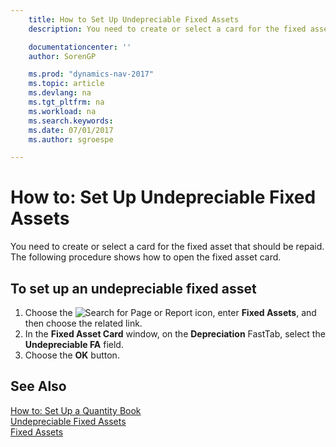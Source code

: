 ```yaml
---
    title: How to Set Up Undepreciable Fixed Assets
    description: You need to create or select a card for the fixed asset that should be repaid. The following procedure shows how to open the fixed asset card.

    documentationcenter: ''
    author: SorenGP

    ms.prod: "dynamics-nav-2017"
    ms.topic: article
    ms.devlang: na
    ms.tgt_pltfrm: na
    ms.workload: na
    ms.search.keywords:
    ms.date: 07/01/2017
    ms.author: sgroespe

---
```

# How to: Set Up Undepreciable Fixed Assets
You need to create or select a card for the fixed asset that should be repaid. The following procedure shows how to open the fixed asset card.  

## To set up an undepreciable fixed asset  

1.  Choose the ![Search for Page or Report](../../media/ui-search/search_small.png "Search for Page or Report icon") icon, enter **Fixed Assets**, and then choose the related link.  
2.  In the **Fixed Asset Card** window, on the **Depreciation** FastTab, select the **Undepreciable FA** field.  
3.  Choose the **OK** button.  

## See Also  
 [How to: Set Up a Quantity Book](how-to-set-up-a-quantity-book.md)   
 [Undepreciable Fixed Assets](undepreciable-fixed-assets.md)   
 [Fixed Assets](../../fa-manage.md)
